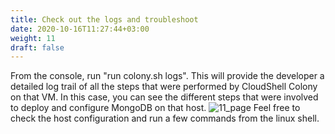 ```yaml
---
title: Check out the logs and troubleshoot
date: 2020-10-16T11:27:44+03:00
weight: 11
draft: false
---
```

From the console, run "run colony.sh logs". This will provide the developer a detailed log trail of all the steps that were performed by CloudShell Colony on that VM. In this case, you can see the different steps that were involved to deploy and configure MongoDB on that host.
 ![11_page](/images/module2/11_page.png)
Feel free to check the host configuration and run a few commands from the linux shell.
